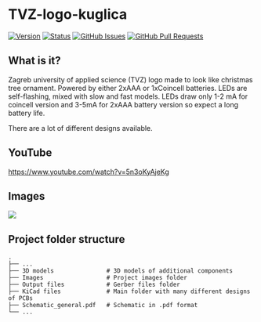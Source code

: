# TVZ-logo-kuglica
[![Version](https://img.shields.io/github/v/release/jkordek1/TVZ-logo-kuglica)](https://github.com/jkordek1/TVZ-logo-kuglica/releases/tag/Initial)
[![Status](https://img.shields.io/badge/status-active-success.svg)]()
[![GitHub Issues](https://img.shields.io/github/issues/jkordek1/TVZ-logo-kuglica)](https://github.com/jkordek1/TVZ-logo-kuglica/issues)
[![GitHub Pull Requests](https://img.shields.io/github/issues-pr/jkordek1/TVZ-logo-kuglica)](https://github.com/jkordek1/TVZ-logo-kuglica/pulls)

## What is it?
Zagreb university of applied science (TVZ) logo made to look like christmas tree ornament. Powered by either 2xAAA or 1xCoincell batteries. LEDs are self-flashing, mixed with slow and fast models. LEDs draw only 1-2 mA for coincell version and 3-5mA for 2xAAA battery version so expect a long battery life.

There are a lot of different designs available.

## YouTube
https://www.youtube.com/watch?v=5n3oKyAjeKg

## Images
![](Images/front_multiple.PNG)

## Project folder structure
    .
    ├── ...
    ├── 3D models               # 3D models of additional components
    ├── Images                  # Project images folder
    ├── Output files            # Gerber files folder
    ├── KiCad files             # Main folder with many different designs of PCBs
    ├── Schematic_general.pdf   # Schematic in .pdf format
    └── ...
